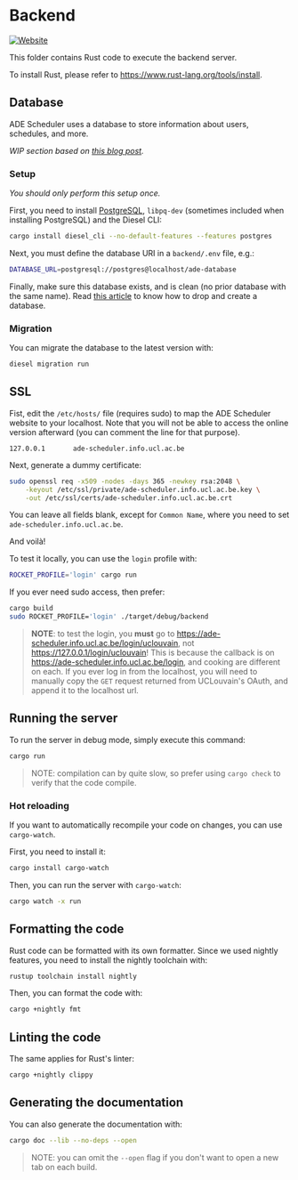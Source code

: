 # Backend

[![Website](https://img.shields.io/website?label=documentation&up_message=online&url=https%3A%2F%2Fade-scheduler.github.io%2FADE-Scheduler)](https://ade-scheduler.github.io/ADE-Scheduler)

This folder contains Rust code to execute the backend server.

To install Rust, please refer to <https://www.rust-lang.org/tools/install>.

## Database

ADE Scheduler uses a database to store information about users, schedules,
and more.

*WIP section based on [this blog post](https://blog.logrocket.com/create-web-app-rust-rocket-diesel/).*

### Setup

*You should only perform this setup once.*

First, you need to install
[PostgreSQL](https://www.postgresql.org/download/),
`libpq-dev` (sometimes included when installing PostgreSQL) and the Diesel CLI:

```bash
cargo install diesel_cli --no-default-features --features postgres
```

Next, you must define the database URI in a `backend/.env` file, e.g.:

```bash
DATABASE_URL=postgresql://postgres@localhost/ade-database
```

Finally, make sure this database exists,
and is clean (no prior database with the same name).
Read
[this article](https://phoenixnap.com/kb/postgresql-drop-database#:~:text=The%20first%20method%20to%20remove,execute%20the%20DROP%20DATABASE%20command.)
to know how to drop and create a database.

### Migration

You can migrate the database to the latest version with:

```bash
diesel migration run
```


## SSL

Fist, edit the `/etc/hosts/` file (requires sudo) to map
the ADE Scheduler website to your localhost. Note that you will not be able to
access the online version afterward (you can comment the line for that purpose).

```raw
127.0.0.1       ade-scheduler.info.ucl.ac.be
```

Next, generate a dummy certificate:

```bash
sudo openssl req -x509 -nodes -days 365 -newkey rsa:2048 \
    -keyout /etc/ssl/private/ade-scheduler.info.ucl.ac.be.key \
    -out /etc/ssl/certs/ade-scheduler.info.ucl.ac.be.crt
```

You can leave all fields blank, except for `Common Name`, where you need to set
`ade-scheduler.info.ucl.ac.be`.

And voilà!

To test it locally, you can use the `login` profile with:

```bash
ROCKET_PROFILE='login' cargo run
```

If you ever need sudo access, then prefer:

```bash
cargo build
sudo ROCKET_PROFILE='login' ./target/debug/backend
```

> **NOTE**: to test the login, you **must** go to
> https://ade-scheduler.info.ucl.ac.be/login/uclouvain,
> not https://127.0.0.1/login/uclouvain! This is because the callback is on
> https://ade-scheduler.info.ucl.ac.be/login, and cooking are different on each.
> If you ever log in from the localhost, you will need to manually copy the `GET`
> request returned from UCLouvain's OAuth, and append it to the localhost url.

## Running the server

To run the server in debug mode, simply execute this command:

```bash
cargo run
```

> NOTE: compilation can by quite slow,
so prefer using `cargo check` to verify that the code compile.

### Hot reloading

If you want to automatically recompile your code on changes, you can use
`cargo-watch`.

First, you need to install it:

```bash
cargo install cargo-watch
```

Then, you can run the server with `cargo-watch`:

```bash
cargo watch -x run
```

## Formatting the code

Rust code can be formatted with its own formatter. Since we used nightly features,
you need to install the nightly toolchain with:

```bash
rustup toolchain install nightly
```

Then, you can format the code with:

```bash
cargo +nightly fmt
```

## Linting the code

The same applies for Rust's linter:

```bash
cargo +nightly clippy
```

## Generating the documentation

You can also generate the documentation with:

```bash
cargo doc --lib --no-deps --open
```

> NOTE: you can omit the `--open` flag if you don't want to open a new tab on
each build.
